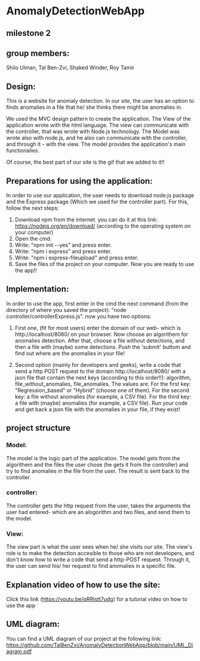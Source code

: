 # AnomalyDetectionWebApp

## milestone 2
## group members:
Shilo Ulman, Tal Ben-Zvi, Shaked Winder, Roy Tamir

## Design:
This is a website for anomaly detection.
In our site, the user has an option to finds anomalies in a file that he/ she thinks there might be anomalies in.

We used the MVC design pattern to create the application.
The View of the application wrote with the html language.
The view can communicate with the controller, that was wrote with Node.js technology.
The Model was wrote also with node.js, and he also can communicate with the controller, and through it - with the view. The model provides the application's main functionalies.

Of course, the best part of our site is the gif that we added to it!!


## Preparations for using the application:
In order to use our application, the user needs to download node.js package and the Express package (Which we used for the controller part).
For this, follow the next steps:
1. Download npm from the internet. you can do it at this link: https://nodejs.org/en/download/ (according to the operating system on your computer)
2. Open the cmd.
3. Write: "npm init --yes" and press enter.
4. Write: "npm i express" and press enter.
5. Write: "npm i express-fileupload" and press enter.
6. Save the files of the project on your computer.
Now you are ready to use the app!!


## Implementation:
In order to use the app, first enter in the cmd the next command (from the directory of where you saved the project): "node controller/controllerExpress.js".
now you have two options:

1. First one, (fit for most users) enter the domain of our web- which is http://localhost/8080/  on your browser. Now choose an algorithem for anomalies detection. After that, choose a file  without detections, and then a file with (maybe) some detections.
Push the 'submit' buttom and find out where are the anomalies in your file!

 2. Second option (mainly for developers and geeks), write a code that send a http POST request to the domain http://localhost/8080/ with a json file that contain the next keys (according to this order!!): algorithm, file_without_anomalies, file_anomalies.
 The values are:
 For the first key: "Regression_based" or "Hybrid" (choose one of them).
 For the second key: a file without anomalies (for example, a CSV file).
 For the third key: a file with (maybe) anomalies (for example, a CSV file).
 Run your code and get back a json file with the anomalies in your file, if they exist!

## project structure
### Model:
The model is the logic part of the application. The model gets from the algorithem and the files the user chose (he gets it from the controller) and try to find anomalies in the file from the user. The result is sent back to the controller.


### controller:
The controller gets the http request from the user, takes the arguments the user had entered- which are an alogorithm and two files, and send them to the model.


### View:
The view part is what the user sees when he/ she visits our site.
The view's role is to make the detection accesible to those who are not developers, and don't know how to write a code that send a http-POST request. Through it, the user can send his/ her request to find anomalies in a specific file.


## Explanation video of how to use the site:
Click this link (https://youtu.be/pRRIstt7udg) for a tutorial video on how to use the app

## UML diagram:
You can find  a UML diagram of our project at the following link: https://github.com/TalBenZvi/AnomalyDetectionWebApp/blob/main/UML_Diagram.pdf
